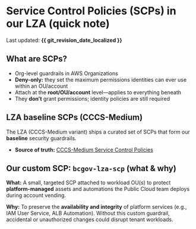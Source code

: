 # Service Control Policies (SCPs) in our LZA (quick note)

Last updated: **{{ git_revision_date_localized }}**

## What are SCPs?

- Org-level guardrails in AWS Organizations
- **Deny-only:** they set the maximum permissions identities can ever use within an OU/account
- Attach at the **root/OU/account** level—applies to everything beneath
- They **don’t** grant permissions; identity policies are still required

## LZA baseline SCPs (CCCS-Medium)

The LZA (CCCS-Medium variant) ships a curated set of SCPs that form our **baseline** security guardrails.

- **Source of truth:** [CCCS-Medium Service Control Policies](https://github.com/aws-samples/landing-zone-accelerator-on-aws-for-cccs-medium/tree/main/config/service-control-policies)

## Our custom SCP: `bcgov-lza-scp` (what & why)

**What:** A small, targeted SCP attached to workload OU(s) to protect **platform-managed** assets and automations the Public Cloud team deploys during account vending.

**Why:** To preserve the **availability and integrity** of platform services (e.g., IAM User Service, ALB Automation). Without this custom guardrail, accidental or unauthorized changes could disrupt tenant workloads.
